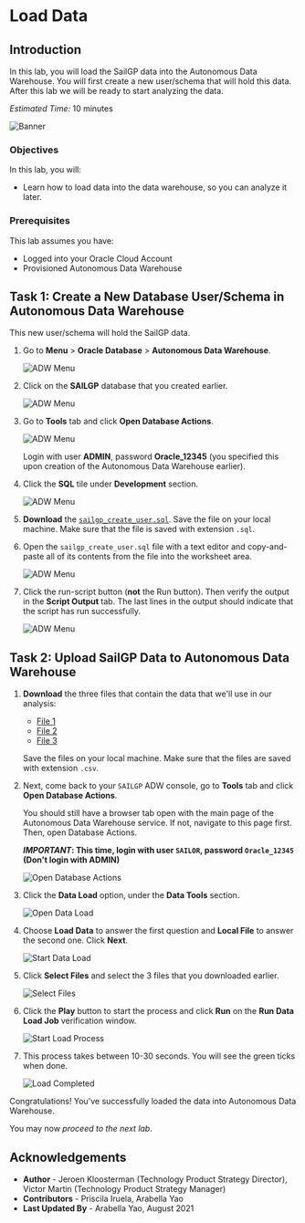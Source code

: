 # Load Data

## Introduction
In this lab, you will load the SailGP data into the Autonomous Data Warehouse. You will first create a new user/schema that will hold this data. After this lab we will be ready to start analyzing the data.

_Estimated Time:_ 10 minutes

![Banner](images/banner.jpg)

### Objectives

In this lab, you will:

- Learn how to load data into the data warehouse, so you can analyze it later.

### Prerequisites

This lab assumes you have:

- Logged into your Oracle Cloud Account
- Provisioned Autonomous Data Warehouse

## Task 1: Create a New Database User/Schema in Autonomous Data Warehouse

This new user/schema will hold the SailGP data.

1. Go to **Menu** > **Oracle Database** > **Autonomous Data Warehouse**.

   ![ADW Menu](images/adw-menu.png)

2. Click on the **SAILGP** database that you created earlier.

   ![ADW Menu](images/open-sailgp.png)

3. Go to **Tools** tab and click **Open Database Actions**.

   ![ADW Menu](images/open-database-actions.png)

   Login with user **ADMIN**, password **Oracle_12345** (you specified this upon creation of the Autonomous Data Warehouse earlier).

4. Click the **SQL** tile under **Development** section.

    ![ADW Menu](images/open-sql.png)

5. **Download** the <a href="https://objectstorage.eu-frankfurt-1.oraclecloud.com/p/ijzGhbd3fUi9JT-w47vGh27ORql8IFOOA_IkR_uePH-p4rvGN0uw5_AkVSi_xnZJ/n/fruktknlrefu/b/workshop-sailgp/o/sailgp_create_user.sql" target="\_blank">`sailgp_create_user.sql`</a>. Save the file on your local machine. Make sure that the file is saved with extension `.sql`.

6. Open the `sailgp_create_user.sql` file with a text editor and copy-and-paste all of its contents from the file into the worksheet area.

    ![ADW Menu](images/copy-paste.png)

7. Click the run-script button (**not** the Run button). Then verify the output in the **Script Output** tab. The last lines in the output should indicate that the script has run successfully.

    ![ADW Menu](images/run-script.png)


<!--
4. We're going to first create a new database user/schema that will hold the SailGP data. Open "Database Users".

   ![ADW Menu](images/open-db-users.png)

5. Choose "Create User"

   ![ADW Menu](images/create-user.png)

6. Fill in the following details:
      - User Name:  `SAILOR`
      - New Password: `Oracle_12345`
      - Confirm Password: `Oracle_12345`
      - Quota on tablespace DATA: `UNLIMITED`
      - Check "Web Access"
      - Check "OML"

   Then Create the User.

   ![ADW Menu](images/create-user2.png)

7. Next, give the user the access necessary to upload files through the Web UI.

   ![ADW Menu](images/enable-rest.png)

   Confirm by clicking "Rest Enable User".
-->

## Task 2: Upload SailGP Data to Autonomous Data Warehouse

1. **Download** the three files that contain the data that we'll use in our analysis:

    - <a href="https://objectstorage.eu-frankfurt-1.oraclecloud.com/p/2-NsFRdqH2-4D2xbOx6d-j_iczCCi8iARabfDPROr_9bKFANlUfIaVu8TXjdJLfO/n/fruktknlrefu/b/workshop-sailgp/o/sailgp_sgp_strm_pivot.csv" target="\_blank">File 1</a>
    - <a href="https://objectstorage.eu-frankfurt-1.oraclecloud.com/p/3SXFHx0G3hdgxhqZbmCZ8fUbKHwQogOidDk-IHBa87rf8bCK4iHEUV-i45pXbvi-/n/fruktknlrefu/b/workshop-sailgp/o/sailgp_sgp_sail_history.csv" target="\_blank">File 2</a>
    - <a href="https://objectstorage.eu-frankfurt-1.oraclecloud.com/p/pFyfBL7qRYh9jY9iqnK34RBLF-SSiyHyBZGaIU04Sw3MT8hYaS4zLMZSnulv19L8/n/fruktknlrefu/b/workshop-sailgp/o/sailgp_sgp_windspeed_and_windangles.csv" target="\_blank">File 3</a>

   Save the files on your local machine. Make sure that the files are saved with extension `.csv`.


2. Next, come back to your `SAILGP` ADW console, go to **Tools** tab and click **Open Database Actions**.

   You should still have a browser tab open with the main page of the Autonomous Data Warehouse service. If not, navigate to this page first. Then, open Database Actions.

   **_IMPORTANT_: This time, login with user `SAILOR`, password `Oracle_12345` (Don't login with ADMIN)**

   ![Open Database Actions](images/open-database-actions.png)

3. Click the **Data Load** option, under the **Data Tools** section.

   ![Open Data Load](images/open-data-load.png)

4. Choose **Load Data** to answer the first question and **Local File** to answer the second one. Click **Next**.

    ![Start Data Load](images/start-data-load.png)

5. Click **Select Files** and select the 3 files that you downloaded earlier.

    ![Select Files](images/select-files.png)

6. Click the **Play** button to start the process and click **Run** on the **Run Data Load Job** verification window.

    ![Start Load Process](images/load-data.png)

7. This process takes between 10-30 seconds. You will see the green ticks when done.

    ![Load Completed](images/load-completed.png)

Congratulations! You've successfully loaded the data into Autonomous Data Warehouse.

You may now *proceed to the next lab*.

## **Acknowledgements**
- **Author** - Jeroen Kloosterman (Technology Product Strategy Director), Victor Martin (Technology Product Strategy Manager)
- **Contributors** - Priscila Iruela, Arabella Yao
- **Last Updated By** - Arabella Yao, August 2021
